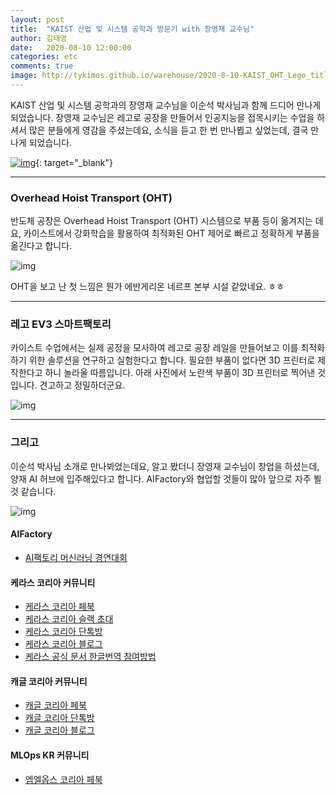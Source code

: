 ```yaml
---
layout: post
title:  "KAIST 산업 및 시스템 공학과 방문기 with 장영재 교수님"
author: 김태영 
date:   2020-08-10 12:00:00
categories: etc
comments: true
image: http://tykimos.github.io/warehouse/2020-8-10-KAIST_OHT_Lego_title1.png
---
```


KAIST 산업 및 시스템 공학과의 장영재 교수님을 이순석 박사님과 함께 드디어 만나게 되었습니다. 장영재 교수님은 레고로 공장을 만들어서 인공지능을 접목시키는 수업을 하셔서 많은 분들에게 영감을 주셨는데요, 소식을 듣고 한 번 만나뵙고 싶었는데, 결국 만나게 되었습니다.

[![img](http://tykimos.github.io/warehouse/2020-8-10-KAIST_OHT_Lego_title1.png)](https://youtu.be/Q-Tw5WulB1c){: target="_blank"}

---
### Overhead Hoist Transport (OHT)

반도체 공장은 Overhead Hoist Transport (OHT) 시스템으로 부품 등이 옮겨지는 데요, 카이스트에서 강화학습을 활용하여 최적화된 OHT 제어로 빠르고 정확하게 부품을 옮긴다고 합니다.

![img](http://tykimos.github.io/warehouse/2020-8-10-KAIST_OHT_Lego_1.png)

OHT을 보고 난 첫 느낌은 뭔가 에반게리온 네르프 본부 시설 같았네요. ㅎㅎ

---
### 레고 EV3 스마트팩토리

카이스트 수업에서는 실제 공정을 모사하여 레고로 공장 레일을 만들어보고 이를 최적화하기 위한 솔루션을 연구하고 실험한다고 합니다. 필요햔 부품이 없다면 3D 프린터로 제작한다고 하니 놀라울 따름입니다. 아래 사진에서 노란색 부품이 3D 프린터로 찍어낸 것입니다. 견고하고 정밀하더군요.

![img](http://tykimos.github.io/warehouse/2020-8-10-KAIST_OHT_Lego_2.jpg)

---
### 그리고

이순석 박사님 소개로 만나뵈었는데요, 알고 봤더니 장영재 교수님이 창업을 하셨는데, 양재 AI 허브에 입주해있다고 합니다. AIFactory와 협업할 것들이 많아 앞으로 자주 뵐 것 같습니다.

![img](http://tykimos.github.io/warehouse/2020-8-10-KAIST_OHT_Lego_3.jpg)

#### AIFactory

* [AI팩토리 머신러닝 경연대회](http://aifactory.space)

#### 케라스 코리아 커뮤니티

* [케라스 코리아 페북](https://www.facebook.com/groups/KerasKorea/)
* [케라스 코리아 슬랙 초대](https://join.slack.com/t/keraskorea/shared_invite/enQtNTUzMTUxMzIyMzg4LWQ3YmQ1YTdmNTYxOTAwZTExNmFmOGM3M2QyMjIyNzYwYTY2YTY2ZjBlNDNlZDdmMTU0NGVjYzFkMWYxNzE0ZDA)
* [케라스 코리아 단톡방](https://open.kakao.com/o/g93MSBV)
* [케라스 코리아 블로그](http://keraskorea.github.io)
* [케라스 공식 문서 한글번역 참여방법](https://tykimos.github.io/2019/02/06/Contribution_of_Keras_Document_to_Korean_Translation/)

#### 캐글 코리아 커뮤니티

* [캐글 코리아 페북](https://www.facebook.com/groups/KaggleKoreaOpenGroup/)
* [캐글 코리아 단톡방](https://open.kakao.com/o/gP24T89)
* [캐글 코리아 블로그](https://kaggle-kr.tistory.com/)

#### MLOps KR 커뮤니티

* [엠엘옵스 코리아 페북](https://www.facebook.com/groups/MLOpsKR/)
